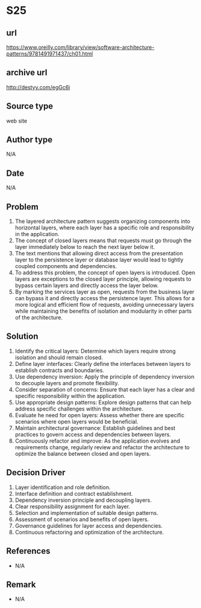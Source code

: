 # S25

## url
https://www.oreilly.com/library/view/software-architecture-patterns/9781491971437/ch01.html

## archive url
http://destyy.com/egGc6i

## Source type
web site

## Author type
N/A

## Date
N/A

## Problem
1. The layered architecture pattern suggests organizing components into horizontal layers, where each layer has a specific role and responsibility in the application. 
2. The concept of closed layers means that requests must go through the layer immediately below to reach the next layer below it. 
3. The text mentions that allowing direct access from the presentation layer to the persistence layer or database layer would lead to tightly coupled components and dependencies. 
4. To address this problem, the concept of open layers is introduced. Open layers are exceptions to the closed layer principle, allowing requests to bypass certain layers and directly access the layer below. 
5. By marking the services layer as open, requests from the business layer can bypass it and directly access the persistence layer. This allows for a more logical and efficient flow of requests, avoiding unnecessary layers while maintaining the benefits of isolation and modularity in other parts of the architecture.


## Solution 
1. Identify the critical layers: Determine which layers require strong isolation and should remain closed.
2. Define layer interfaces: Clearly define the interfaces between layers to establish contracts and boundaries.
3. Use dependency inversion: Apply the principle of dependency inversion to decouple layers and promote flexibility. 
4. Consider separation of concerns: Ensure that each layer has a clear and specific responsibility within the application. 
5. Use appropriate design patterns: Explore design patterns that can help address specific challenges within the architecture. 
6. Evaluate he need for open layers: Assess whether there are specific scenarios where open layers would be beneficial. 
7. Maintain architectural governance: Establish guidelines and best practices to govern access and dependencies between layers. 
8. Continuously refactor and improve: As the application evolves and requirements change, regularly review and refactor the architecture to optimize the balance between closed and open layers. 

## Decision Driver
1. Layer identification and role definition.
2. Interface definition and contract establishment.
3. Dependency inversion principle and decoupling layers.
4. Clear responsibility assignment for each layer.
5. Selection and implementation of suitable design patterns.
6. Assessment of scenarios and benefits of open layers.
7. Governance guidelines for layer access and dependencies.
8. Continuous refactoring and optimization of the architecture.


## References 
- N/A   

## Remark
- N/A